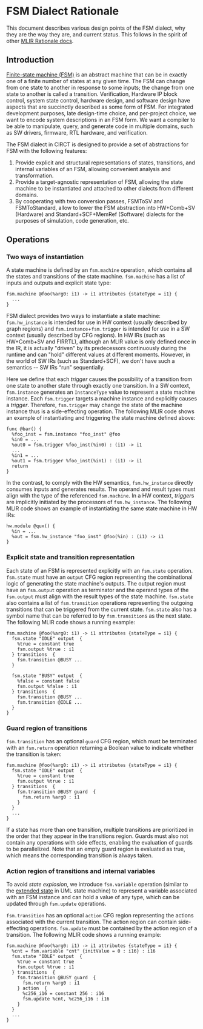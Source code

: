 # FSM Dialect Rationale

This document describes various design points of the FSM dialect, why they are
the way they are, and current status.  This follows in the spirit of other
[MLIR Rationale docs](https://mlir.llvm.org/docs/Rationale/).

## Introduction

[Finite-state machine (FSM)](https://en.wikipedia.org/wiki/Finite-state_machine)
is an abstract machine that can be in exactly one of a finite number of states
at any given time.  The FSM can change from one state to another in response to
some inputs; the change from one state to another is called a transition.
Verification, Hardware IP block control, system state control, hardware design,
and software design have aspects that are succinctly described as some form of
FSM.  For integrated development purposes, late design-time choice, and
per-project choice, we want to encode system descriptions in an FSM form.  We
want a compiler to be able to manipulate, query, and generate code in multiple
domains, such as SW drivers, firmware, RTL hardware, and verification.

The FSM dialect in CIRCT is designed to provide a set of abstractions for FSM
with the following features:

1. Provide explicit and structural representations of states, transitions, and
internal variables of an FSM, allowing convenient analysis and transformation.
2. Provide a target-agnostic representation of FSM, allowing the state machine
to be instantiated and attached to other dialects from different domains.
3. By cooperating with two conversion passes, FSMToSV and FSMToStandard, allow
to lower the FSM abstraction into HW+Comb+SV (Hardware) and Standard+SCF+MemRef
(Software) dialects for the purposes of simulation, code generation, etc.

## Operations

### Two ways of instantiation

A state machine is defined by an `fsm.machine` operation, which contains all
the states and transitions of the state machine. `fsm.machine` has a list of
inputs and outputs and explicit state type:

```mlir
fsm.machine @foo(%arg0: i1) -> i1 attributes {stateType = i1} {
  ...
}
```

FSM dialect provides two ways to instantiate a state machine: `fsm.hw_instance`
is intended for use in HW context (usually described by graph regions) and
`fsm.instance`+`fsm.trigger` is intended for use in a SW context (usually
described by CFG regions).  In HW IRs (such as HW+Comb+SV and FIRRTL), although
an MLIR value is only defined once in the IR, it is actually "driven" by its
predecessors continuously during the runtime and can "hold" different values at
different moments.  However, in the world of SW IRs (such as Standard+SCF), we
don't have such a semantics -- SW IRs “run” sequentially.

Here we define that each *trigger* causes the possibility of a transition from
one state to another state through exactly one transition.  In a SW context,
`fsm.instance` generates an `InstanceType` value to represent a state machine
instance.  Each `fsm.trigger` targets a machine instance and explicitly causes a
*trigger*.  Therefore, `fsm.trigger` may change the state of the machine
instance thus is a side-effecting operation.  The following MLIR code shows an
example of instantiating and triggering the state machine defined above:

```mlir
func @bar() {
  %foo_inst = fsm.instance "foo_inst" @foo
  %in0 = ...
  %out0 = fsm.trigger %foo_inst(%in0) : (i1) -> i1
  ...
  %in1 = ...
  %out1 = fsm.trigger %foo_inst(%in1) : (i1) -> i1
  return
}
```

In the contrast, to comply with the HW semantics, `fsm.hw_instance` directly
consumes inputs and generates results.  The operand and result types must align
with the type of the referenced `fsm.machine`.  In a HW context, *trigger*s are
implicitly initiated by the processors of `fsm.hw_instance`.  The following
MLIR code shows an example of instantiating the same state machine in HW IRs:

```mlir
hw.module @qux() {
  %in = ...
  %out = fsm.hw_instance "foo_inst" @foo(%in) : (i1) -> i1
}
```

### Explicit state and transition representation

Each state of an FSM is represented explicitly with an `fsm.state` operation.
`fsm.state` must have an `output` CFG region representing the combinational
logic of generating the state machine's outputs.  The output region must have an
`fsm.output` operation as terminator and the operand types of the `fsm.output`
must align with the result types of the state machine.  `fsm.state` also
contains a list of `fsm.transition` operations representing the outgoing
transitions that can be triggered from the current state.  `fsm.state` also has
a symbol name that can be referred to by `fsm.transition`s as the next state.
The following MLIR code shows a running example:

```mlir
fsm.machine @foo(%arg0: i1) -> i1 attributes {stateType = i1} {
  fsm.state "IDLE" output  {
    %true = constant true
    fsm.output %true : i1
  } transitions  {
    fsm.transition @BUSY ...
  }

  fsm.state "BUSY" output  {
    %false = constant false
    fsm.output %false : i1
  } transitions  {
    fsm.transition @BUSY ...
    fsm.transition @IDLE ...
  }
}
```

### Guard region of transitions

`fsm.transition` has an optional `guard` CFG region, which must be terminated
with an `fsm.return` operation returning a Boolean value to indicate whether
the transition is taken:

```mlir
fsm.machine @foo(%arg0: i1) -> i1 attributes {stateType = i1} {
  fsm.state "IDLE" output  {
    %true = constant true
    fsm.output %true : i1
  } transitions  {
    fsm.transition @BUSY guard  {
      fsm.return %arg0 : i1
    }
  }
  ...
}
```

If a state has more than one transition, multiple transitions are prioritized
in the order that they appear in the transitions region.  Guards must also not
contain any operations with side effects, enabling the evaluation of guards to
be parallelized.  Note that an empty guard region is evaluated as true, which
means the corresponding transition is always taken.

### Action region of transitions and internal variables

To avoid *state explosion*, we introduce `fsm.variable` operation (similar to
the [extended state](https://en.wikipedia.org/wiki/UML_state_machine) in UML
state machine) to represent a variable associated with an FSM instance and can
hold a value of any type, which can be updated through `fsm.update` operations.

`fsm.transition` has an optional `action` CFG region representing the actions
associated with the current transition.  The action region can contain
side-effecting operations.  `fsm.update` must be contained by the action region
of a transition.  The following MLIR code shows a running example:

```mlir
fsm.machine @foo(%arg0: i1) -> i1 attributes {stateType = i1} {
  %cnt = fsm.variable "cnt" {initValue = 0 : i16} : i16
  fsm.state "IDLE" output  {
    %true = constant true
    fsm.output %true : i1
  } transitions  {
    fsm.transition @BUSY guard  {
      fsm.return %arg0 : i1
    } action  {
      %c256_i16 = constant 256 : i16
      fsm.update %cnt, %c256_i16 : i16
    }
  }
  ...
}
```
